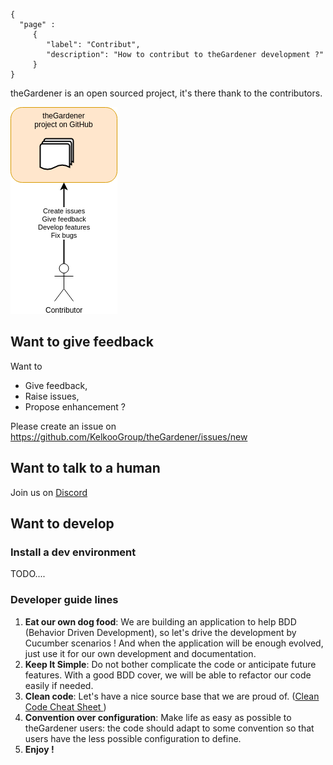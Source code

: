 ```thegardener
{
  "page" :
     {
        "label": "Contribut",
        "description": "How to contribut to theGardener development ?"
     }
}
```

theGardener is an open sourced project, it's there thank to the contributors. 

![Roles](../assets/images/theGardener_role_contributor.png)


## Want to give feedback

Want to 

- Give feedback,
- Raise issues,
- Propose enhancement ? 

Please create an issue on https://github.com/KelkooGroup/theGardener/issues/new

## Want to talk to a human

Join us on [Discord](https://discordapp.com/channels/417704230531366923/417704230976225281) 

## Want to develop  


### Install a dev environment

TODO....

### Developer guide lines

1. **Eat our own dog food**: We are building an application to help BDD (Behavior Driven Development), so let's drive the development by Cucumber scenarios ! And when the application will be enough evolved, just use it for our own development and documentation.
1. **Keep It Simple**: Do not bother complicate the code or anticipate future features. With a good BDD cover, we will be able to refactor our code easily if needed.
1. **Clean code**: Let's have a nice source base that we are proud of. ([Clean Code Cheat Sheet ](https://www.bbv.ch/images/bbv/pdf/downloads/V2_Clean_Code_V3.pdf))
1. **Convention over configuration**: Make life as easy as possible to theGardener users: the code should adapt to some convention so that users have the less possible configuration to define.
1. **Enjoy !**
